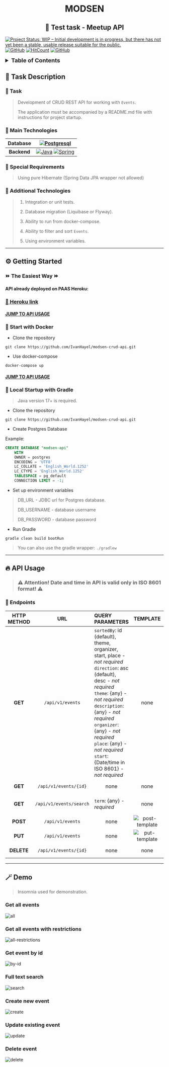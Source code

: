 <h1 align="center">MODSEN</h1>
<h2 align="center">🚀 Test task - Meetup API</h2>

[![Project Status: WIP – Initial development is in progress, but there has not yet been a stable, usable release suitable for the public.](https://www.repostatus.org/badges/latest/wip.svg)](https://www.repostatus.org/#wip)
[![GitHub](https://img.shields.io/github/license/IvanHayel/modsen-crud-api)](https://github.com/IvanHayel/modsen-crud-api/blob/master/LICENSE.md)
[![HitCount](http://hits.dwyl.com/IvanHayel/modsen-crud-api.svg?style=flat)](http://hits.dwyl.com/IvanHayel/modsen-crud-api)
[![GitHub](https://img.shields.io/github/followers/IvanHayel?label=Follow&style=social)](https://github.com/IvanHayel)

<details>
  <summary style="font-weight: bold; font-size: large">Table of Contents</summary>
  <ol>
    <li>
      <a href="#-task-description">Task Description</a>
      <ul>
        <li><a href="#-task">Task</a></li>
        <li><a href="#-main-technologies">Main Technologies</a></li>
        <li><a href="#-special-requirements">Special Requirements</a></li>
        <li><a href="#-additional-technologies">Additional Technologies</a></li>
      </ul>
    </li>
    <li>
      <a href="#%EF%B8%8F-getting-started">Getting Started</a>
      <ul>
        <li><a href="#-the-easiest-way-">The Easiest Way</a></li>
        <li><a href="#-start-with-docker">Start with Docker</a></li>
        <li><a href="#-local-startup-with-gradle">Local Startup with Gradle</a></li>
      </ul>
    </li>
    <li>
        <a href="#-api-usage">API Usage</a>
    </li>
    <li>
        <a href="#-demo">Demo</a>
        <ul>
            <li><a href="#get-all-events">Get all events</a></li>
            <li><a href="#get-all-events-with-restrictions">Get all events with restrictions</a></li>
            <li><a href="#get-event-by-id">Get event by id</a></li>
            <li><a href="#full-text-search">Full text search</a></li>
            <li><a href="#create-new-event">Create new event</a></li>
            <li><a href="#update-existing-event">Update existing event</a></li>
            <li><a href="#delete-event">Delete event</a></li>
        </ul>
    </li>
  </ol>
</details>

## 📄 Task Description

### 📝 Task

>Development of CRUD REST API for working with `Events`.
> 
>The application must be accompanied by a README.md file with instructions for project startup.

### 📝 Main Technologies


| **Database** |                                                                                                                                   [![Postgresql](https://img.shields.io/badge/postgres-%23316192.svg?style=for-the-badge&logo=postgresql&logoColor=white)](https://www.postgresql.org/)                                                                                                                                   |
|:------------:|:-------------------------------------------------------------------------------------------------------------------------------------------------------------------------------------------------------------------------------------------------------------------------------------------------------------------------------------------------------------------------------------------------------------------------:|
| **Backend**  |                                                                              [![Java](https://img.shields.io/badge/java-%23ED8B00.svg?style=for-the-badge&logo=java&logoColor=white)](https://dev.java/) [![Spring](https://img.shields.io/badge/spring-%236DB33F.svg?style=for-the-badge&logo=spring&logoColor=white)](https://spring.io/)                                                                               |

### 📝 Special Requirements
> Using pure Hibernate (Spring Data JPA wrapper not allowed)

### 📝 Additional Technologies
> 1. Integration or unit tests.
> 
> 2. Database migration (Liquibase or Flyway).
> 
> 3. Ability to run from docker-compose.
> 
> 4. Ability to filter and sort `Events`.
> 
> 5. Using environment variables.

---

## ⚙️ Getting Started

### ⏩ The Easiest Way ⏩

<strong>API already deployed on PAAS Heroku:</strong>

### [🚀 Heroku link](https://modsen-crud-api.herokuapp.com/api/v1/events)

#### <strong><a href="#-api-usage">JUMP TO API USAGE</a></strong>

### 🐋 Start with Docker

* Clone the repository

```console
git clone https://github.com/IvanHayel/modsen-crud-api.git
```

* Use docker-compose

```console
docker-compose up
```

#### <strong><a href="#-api-usage">JUMP TO API USAGE</a></strong>

### 🦖 Local Startup with Gradle

> Java version 17+ is required.

* Clone the repository

```console
git clone https://github.com/IvanHayel/modsen-crud-api.git
```

* Create Postgres Database

Example:

```sql
CREATE DATABASE "modsen-api"
    WITH 
    OWNER = postgres
    ENCODING = 'UTF8'
    LC_COLLATE = 'English_World.1252'
    LC_CTYPE = 'English_World.1252'
    TABLESPACE = pg_default
    CONNECTION LIMIT = -1;
```

* Set up environment variables

> DB_URL - JDBC url for Postgres database.
> 
> DB_USERNAME - database username
> 
> DB_PASSWORD - database password

* Run Gradle

```console
gradle clean build bootRun
```

> You can also use the gradle wrapper: `./gradlew`

---

## 🔥 API Usage

> ### ⚠️ Attention! Date and time in API is valid only in ISO 8601 format! ⚠️ 

### 💠 Endpoints
| **HTTP METHOD** |         **URL**         | **QUERY PARAMETERS**                                                                                                                                                                                                                                                                                                                                                                          |                        **TEMPLATE**                        | *DESCRIPTION*                                             |
|:---------------:|:-----------------------:|:----------------------------------------------------------------------------------------------------------------------------------------------------------------------------------------------------------------------------------------------------------------------------------------------------------------------------------------------------------------------------------------------|:----------------------------------------------------------:|-----------------------------------------------------------|
|     **GET**     |    `/api/v1/events`     | `sortedBy`: id (default), theme, organizer, start, place - <i>not required</i> <br/> `direction`: asc (default), desc - <i>not required</i> <br/> `theme`: {any} - <i>not required</i> <br/> `description`: {any} - <i>not required</i> <br/> `organizer`: {any} - <i>not required</i> <br/> `place`: {any} - <i>not required</i><br/> `start`: {Date/time in ISO 8601} - <i>not required</i> |                            none                            | Getting all `Events` with the ability to filter and sort. |
|     **GET**     |  `/api/v1/events/{id}`  | <center>none</center>                                                                                                                                                                                                                                                                                                                                                                         |                            none                            | Getting an `Event` by id.                                 |
|     **GET**     | `/api/v1/events/search` | `term`: {any} - <i>required</i>                                                                                                                                                                                                                                                                                                                                                               |                            none                            | Full text search for all `Events`.                        |
|    **POST**     |    `/api/v1/events`     | <center>none</center>                                                                                                                                                                                                                                                                                                                                                                         | ![post-template](./documentation/images/post-template.png) | Creating a new `Event`.                                   |
|     **PUT**     |    `/api/v1/events`     | <center>none</center>                                                                                                                                                                                                                                                                                                                                                                         | ![put-template](./documentation/images/post-template.png)  | Updating existing `Event`.                                |
|   **DELETE**    |  `/api/v1/events/{id}`  | <center>none</center>                                                                                                                                                                                                                                                                                                                                                                         |                            none                            | Deleting `Event` by id.                                   |

---

## 🪄 Demo

> Insomnia used for demonstration.

### Get all events

![all](./documentation/images/demo-get-all.png)

### Get all events with restrictions

![all-restrictions](./documentation/images/demo-get-all-with-restrictions.png)

### Get event by id

![by-id](./documentation/images/demo-get-by-id.png)

### Full text search

![search](./documentation/images/demo-search.png)

### Create new event

![create](./documentation/images/demo-create.png)

### Update existing event

![update](./documentation/images/demo-update.png)

### Delete event

![delete](./documentation/images/demo-delete.png)